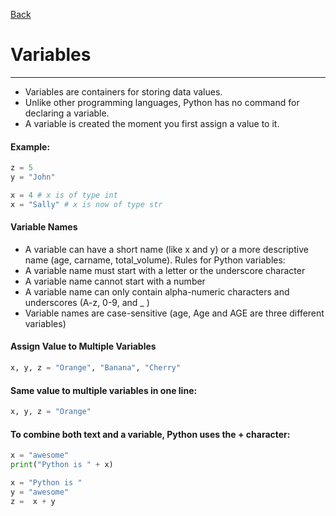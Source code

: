 [Back](/main/basic.md)

# Variables
---

- Variables are containers for storing data values.
- Unlike other programming languages, Python has no command for declaring a variable.
- A variable is created the moment you first assign a value to it.

#### Example:
```python
z = 5
y = "John"
```
```python
x = 4 # x is of type int
x = "Sally" # x is now of type str
```

#### Variable Names
- A variable can have a short name (like x and y) or a more descriptive name (age, carname, total_volume). Rules for Python variables:
- A variable name must start with a letter or the underscore character
- A variable name cannot start with a number
- A variable name can only contain alpha-numeric characters and underscores (A-z, 0-9, and _ )
- Variable names are case-sensitive (age, Age and AGE are three different variables)

#### Assign Value to Multiple Variables
```python
x, y, z = "Orange", "Banana", "Cherry"
```
#### Same value to multiple variables in one line:
```python
x, y, z = "Orange"
```
#### To combine both text and a variable, Python uses the + character:
```python
x = "awesome"
print("Python is " + x)
```
```python
x = "Python is "
y = "awesome"
z =  x + y
```